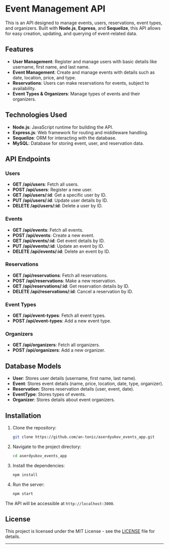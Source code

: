 # Event Management API

This is an API designed to manage events, users, reservations, event types, and organizers. Built with **Node.js**, **Express**, and **Sequelize**, this API allows for easy creation, updating, and querying of event-related data.

## Features

- **User Management**: Register and manage users with basic details like username, first name, and last name.
- **Event Management**: Create and manage events with details such as date, location, price, and type.
- **Reservations**: Users can make reservations for events, subject to availability.
- **Event Types & Organizers**: Manage types of events and their organizers.

## Technologies Used

- **Node.js**: JavaScript runtime for building the API.
- **Express.js**: Web framework for routing and middleware handling.
- **Sequelize**: ORM for interacting with the database.
- **MySQL**: Database for storing event, user, and reservation data.

## API Endpoints

### Users

- **GET /api/users**: Fetch all users.
- **POST /api/users**: Register a new user.
- **GET /api/users/:id**: Get a specific user by ID.
- **PUT /api/users/:id**: Update user details by ID.
- **DELETE /api/users/:id**: Delete a user by ID.

### Events

- **GET /api/events**: Fetch all events.
- **POST /api/events**: Create a new event.
- **GET /api/events/:id**: Get event details by ID.
- **PUT /api/events/:id**: Update an event by ID.
- **DELETE /api/events/:id**: Delete an event by ID.

### Reservations

- **GET /api/reservations**: Fetch all reservations.
- **POST /api/reservations**: Make a new reservation.
- **GET /api/reservations/:id**: Get reservation details by ID.
- **DELETE /api/reservations/:id**: Cancel a reservation by ID.

### Event Types

- **GET /api/event-types**: Fetch all event types.
- **POST /api/event-types**: Add a new event type.

### Organizers

- **GET /api/organizers**: Fetch all organizers.
- **POST /api/organizers**: Add a new organizer.

## Database Models

- **User**: Stores user details (username, first name, last name).
- **Event**: Stores event details (name, price, location, date, type, organizer).
- **Reservation**: Stores reservation details (user, event, date).
- **EventType**: Stores types of events.
- **Organizer**: Stores details about event organizers.

## Installation

1. Clone the repository:
   ```bash
   git clone https://github.com/an-tonic/aserdyukov_events_app.git
   ```

2. Navigate to the project directory:
   ```bash
   cd aserdyukov_events_app
   ```

3. Install the dependencies:
   ```bash
   npm install
   ```

4. Run the server:
   ```bash
   npm start
   ```

The API will be accessible at `http://localhost:3000`.

## License

This project is licensed under the MIT License - see the [LICENSE](LICENSE) file for details.

---
